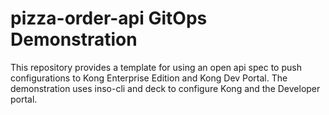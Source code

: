 # pizza-order-api GitOps Demonstration 

This repository provides a template for using an open api spec to push configurations to Kong Enterprise Edition and Kong Dev Portal. The demonstration uses inso-cli and deck to configure Kong and the Developer portal.
